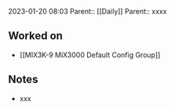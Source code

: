 2023-01-20 08:03
Parent:: [[Daily]] 
Parent:: xxxx

## Worked on

- [[MIX3K-9 MiX3000 Default Config Group]]

## Notes

- xxx




